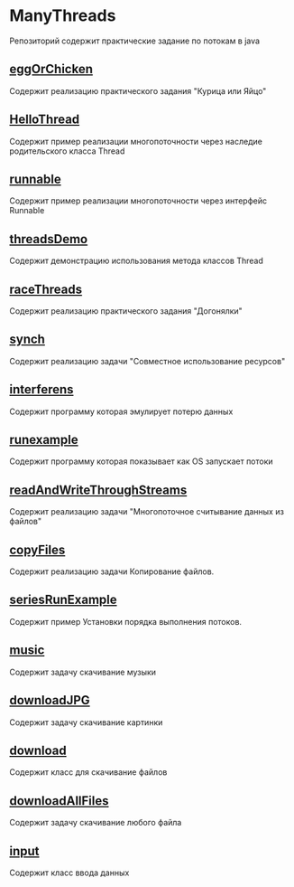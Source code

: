 # ManyThreads
Репозиторий содержит практические задание по потокам в java 
## <a href="https://github.com/stillfak/ManyThreads/tree/master/src/ru/gva/demo/eggOrChicken">eggOrChicken</a>
Содержит реализацию практического задания "Курица или Яйцо"<br>
## <a href="https://github.com/stillfak/ManyThreads/tree/master/src/ru/gva/demo/helloThread">HelloThread</a>
Содержит пример реализации многопоточности через наследие родительского класса Thread<br>
## <a href="https://github.com/stillfak/ManyThreads/tree/master/src/ru/gva/demo/runnble">runnable</a>
Содержит пример реализации многопоточности через интерфейс Runnable<br>
## <a href="https://github.com/stillfak/ManyThreads/tree/master/src/ru/gva/demo/treadsDemo">threadsDemo</a>
Содержит демонстрацию использования метода классов Thread<br>
## <a href="https://github.com/stillfak/ManyThreads/tree/master/src/ru/gva/demo/raceThreads">raceThreads</a>
Содержит реализацию практического задания "Догонялки"<br>
## <a href="https://github.com/stillfak/ManyThreads/tree/master/src/ru/gva/demo/synch">synch</a>
Содержит реализацию задачи "Совместное использование ресурсов"<br>
## <a href="https://github.com/stillfak/ManyThreads/tree/master/src/ru/gva/demo/interferens">interferens</a>
Содержит программу которая эмулирует потерю данных  
## <a href="https://github.com/stillfak/ManyThreads/tree/master/src/ru/gva/demo/runexample">runexample</a>
Содержит программу которая показывает как OS запускает потоки<br>
## <a href="https://github.com/stillfak/ManyThreads/tree/master/src/ru/gva/demo/readAndWriteThroughStreams">readAndWriteThroughStreams</a>
Содержит реализацию задачи "Многопоточное считывание данных из файлов"
## <a href="https://github.com/stillfak/ManyThreads/tree/master/src/ru/gva/demo/copyFiles">copyFiles</a>
Содержит реализацию задачи Копирование файлов. 
## <a href="https://github.com/stillfak/ManyThreads/tree/master/src/ru/gva/demo/seriesRunExample">seriesRunExample</a>
Содержит пример Установки порядка выполнения потоков.
## <a href="https://github.com/stillfak/ManyThreads/tree/master/src/ru/gva/demo/music">music</a>
Содержит задачу скачивание музыки
## <a href="https://github.com/stillfak/ManyThreads/tree/master/src/ru/gva/demo/downloadJPG">downloadJPG</a>
Содержит задачу скачивание картинки
## <a href="https://github.com/stillfak/ManyThreads/tree/master/src/ru/gva/demo/download">download</a>
Содержит класс для скачивание файлов
## <a href="https://github.com/stillfak/ManyThreads/tree/master/src/ru/gva/demo/downloadAllFiles">downloadAllFiles</a>
Содержит задачу скачивание любого файла
## <a href="https://github.com/stillfak/ManyThreads/tree/master/src/ru/gva/demo/input">input</a>
Содержит класс ввода данных

